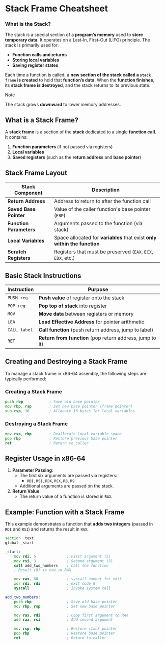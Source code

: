 # Stack Frame Cheatsheet
### What is the Stack?
The stack is a special section of a **program’s memory** used to **store temporary data**. It operates on a Last-In, First-Out (LIFO) principle. The stack is primarily used for:
- **Function calls and returns**
- **Storing local variables**
- **Saving register states**
  
Each time a function is called, a **new section of the stack called a `stack frame` is created** to hold that **function’s data**. When the **function finishes**, its **stack frame is destroyed**, and the stack returns to its previous state.

>[!Note]
>The stack grows **downward** to lower memory addresses.


## What is a Stack Frame?
A **stack frame** is a section of the **stack** dedicated to a single **function call**. It contains:
1. **Function parameters** (if not passed via registers)
2. **Local variables**
3. **Saved registers** (such as the **return address** and **base pointer**)


## Stack Frame Layout

| Stack Component         | Description                                                      |
|------------------------ |------------------------------------------------------------------|
| **Return Address**      | Address to return to after the function call                     |
| **Saved Base Pointer**  | Value of the caller function's base pointer (`EBP`)              |
| **Function Parameters** | Arguments passed to the function (via stack)                     |
| **Local Variables**     | Space allocated for **variables** that exist **only within the function** |
| **Scratch Registers**   | Registers that must be preserved (`EAX`, `ECX`, `EDX`, etc.)     |


## Basic Stack Instructions

| Instruction | Purpose                                                 |
|-----------------|--------------------------------------------------------------|
| `PUSH reg`      | **Push value** of register onto the stack                        |
| `POP reg`       | **Pop top of stack** into register                               |
| `MOV`           | **Move data** between registers or memory                        |
| `LEA`           | **Load Effective Address** for pointer arithmetic             |
| `CALL label`    | **Call function** (push return address, jump to label)           |
| `RET`           | **Return from function** (pop return address, jump to it)        |



## Creating and Destroying a Stack Frame
To manage a stack frame in x86-64 assembly, the following steps are typically performed:

### Creating a Stack Frame
```asm
push rbp            ; Save old base pointer
mov rbp, rsp        ; Set new base pointer (frame pointer)
sub rsp, 16         ; Allocate 16 bytes for local variables
```
### Destroying a Stack Frame
```asm
mov rsp, rbp        ; Deallocate local variable space
pop rbp             ; Restore previous base pointer
ret                 ; Return to caller
```

## Register Usage in x86-64
1. **Parameter Passing**: 
   - The first six arguments are passed via registers:
     - `RDI`, `RSI`, `RDX`, `RCX`, `R8`, `R9`
   - Additional arguments are passed on the stack.
2. **Return Value**:
   - The return value of a function is stored in `RAX`.
  

## Example: Function with a Stack Frame

This example demonstrates a function that **adds two integers** (passed in `RDI` and `RSI`) and returns the result in `RAX`.

```asm
section .text
global _start

_start:
    mov rdi, 5              ; First argument (5)
    mov rsi, 3              ; Second argument (3)
    call add_two_numbers    ; Call the function
    ; Result (8) is now in RAX

    mov rax, 60             ; syscall number for exit
    xor rdi, rdi            ; exit code 0
    syscall                 ; invoke system call

add_two_numbers:
    push rbp                ; Save old base pointer
    mov rbp, rsp            ; Set new base pointer

    mov rax, rdi            ; Copy first argument to RAX
    add rax, rsi            ; Add second argument

    mov rsp, rbp            ; Restore stack pointer
    pop rbp                 ; Restore base pointer
    ret                     ; Return to caller
```
